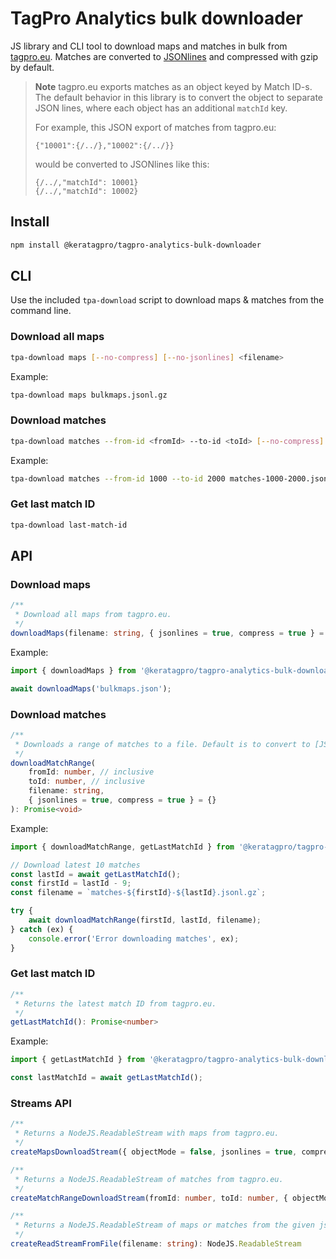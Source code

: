 # TagPro Analytics bulk downloader

JS library and CLI tool to download maps and matches in bulk from [tagpro.eu](https://tagpro.eu/?science). Matches are converted to [JSONlines](https://jsonlines.org/) and compressed with gzip by default.

> **Note**
> tagpro.eu exports matches as an object keyed by Match ID-s. The default behavior in this library is to convert the object to separate JSON lines, where each object has an additional `matchId` key.
>
> For example, this JSON export of matches from tagpro.eu:
>
> ```
> {"10001":{/../},"10002":{/../}}
> ```
>
> would be converted to JSONlines like this:
>
> ```
> {/../,"matchId": 10001}
> {/../,"matchId": 10002}
> ```

## Install

```bash
npm install @keratagpro/tagpro-analytics-bulk-downloader
```

## CLI

Use the included `tpa-download` script to download maps & matches from the command line.

### Download all maps

```bash
tpa-download maps [--no-compress] [--no-jsonlines] <filename>
```

Example:

```bash
tpa-download maps bulkmaps.jsonl.gz
```

### Download matches

```bash
tpa-download matches --from-id <fromId> --to-id <toId> [--no-compress] [--no-jsonlines] <filename>
```

Example:

```bash
tpa-download matches --from-id 1000 --to-id 2000 matches-1000-2000.jsonl.gz
```

### Get last match ID

```bash
tpa-download last-match-id
```

## API

### Download maps

```ts
/**
 * Download all maps from tagpro.eu.
 */
downloadMaps(filename: string, { jsonlines = true, compress = true } = {}): Promise<void>
```

Example:

```ts
import { downloadMaps } from '@keratagpro/tagpro-analytics-bulk-downloader';

await downloadMaps('bulkmaps.json');
```

### Download matches

```ts
/**
 * Downloads a range of matches to a file. Default is to convert to [JSONLines](https://jsonlines.org/) and compress (using gzip).
 */
downloadMatchRange(
	fromId: number, // inclusive
	toId: number, // inclusive
	filename: string,
	{ jsonlines = true, compress = true } = {}
): Promise<void>
```

Example:

```ts
import { downloadMatchRange, getLastMatchId } from '@keratagpro/tagpro-analytics-bulk-downloader';

// Download latest 10 matches
const lastId = await getLastMatchId();
const firstId = lastId - 9;
const filename = `matches-${firstId}-${lastId}.jsonl.gz`;

try {
	await downloadMatchRange(firstId, lastId, filename);
} catch (ex) {
	console.error('Error downloading matches', ex);
}
```

### Get last match ID

```ts
/**
 * Returns the latest match ID from tagpro.eu.
 */
getLastMatchId(): Promise<number>
```

Example:

```ts
import { getLastMatchId } from '@keratagpro/tagpro-analytics-bulk-downloader';

const lastMatchId = await getLastMatchId();
```

### Streams API

```ts
/**
 * Returns a NodeJS.ReadableStream with maps from tagpro.eu.
 */
createMapsDownloadStream({ objectMode = false, jsonlines = true, compress = true }): Promise<NodeJS.ReadableStream>
```

```ts
/**
 * Returns a NodeJS.ReadableStream of matches from tagpro.eu.
 */
createMatchRangeDownloadStream(fromId: number, toId: number, { objectMode = false, jsonlines = true, compress = true } = {}): Promise<NodeJS.ReadableStream>
```

```ts
/**
 * Returns a NodeJS.ReadableStream of maps or matches from the given jsonl.gz file.
 */
createReadStreamFromFile(filename: string): NodeJS.ReadableStream
```
